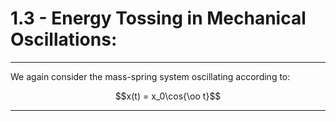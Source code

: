 # 1.3 - Energy Tossing in Mechanical Oscillations:
***

We again consider the mass-spring system oscillating according to:

$$x(t) = x_0\cos{\oo t}$$




***

